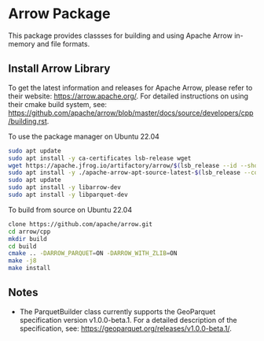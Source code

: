 # Arrow Package

This package provides classses for building and using Apache Arrow in-memory and file formats.

## Install Arrow Library

To get the latest information and releases for Apache Arrow, please refer to their website: https://arrow.apache.org/.  For detailed instructions on using their cmake build system, see: https://github.com/apache/arrow/blob/master/docs/source/developers/cpp/building.rst.

To use the package manager on Ubuntu 22.04
```bash
sudo apt update
sudo apt install -y ca-certificates lsb-release wget
wget https://apache.jfrog.io/artifactory/arrow/$(lsb_release --id --short | tr 'A-Z' 'a-z')/apache-arrow-apt-source-latest-$(lsb_release --codename --short).deb
sudo apt install -y ./apache-arrow-apt-source-latest-$(lsb_release --codename --short).deb
sudo apt update
sudo apt install -y libarrow-dev
sudo apt install -y libparquet-dev
```

To build from source on Ubuntu 22.04
```bash
clone https://github.com/apache/arrow.git
cd arrow/cpp
mkdir build
cd build
cmake .. -DARROW_PARQUET=ON -DARROW_WITH_ZLIB=ON
make -j8
make install
```

## Notes

* The ParquetBuilder class currently supports the GeoParquet specification version v1.0.0-beta.1.  For a detailed description of the specification, see: https://geoparquet.org/releases/v1.0.0-beta.1/.
